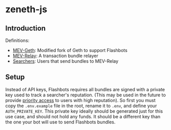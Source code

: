 # zeneth-js

## Introduction

Definitions:

- [MEV-Geth](https://github.com/flashbots/mev-geth): Modified fork of Geth to support Flashbots
- [MEV-Relay](https://github.com/flashbots/mev-relay-js): A transaction bundle relayer
- [Searchers](https://github.com/flashbots/pm/blob/main/guides/searcher-onboarding.md): Users that send bundles to MEV-Relay

## Setup

Instead of API keys, Flashbots requires all bundles are signed with a private key used to track a searcher's reputation. (This may be used in the future to provide [priority access](https://github.com/flashbots/pm/discussions/29) to users with high reputation). So first you must copy the `.env.example` file in the root, rename it to `.env`, and define your `AUTH_PRIVATE_KEY`. This private key ideally should be generated just for this use case, and should not hold any funds. It should be a different key than the one your bot will use to send Flashbots bundles.
